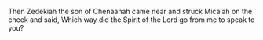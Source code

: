 Then Zedekiah the son of Chenaanah came near and struck Micaiah on the cheek and said, Which way did the Spirit of the Lord go from me to speak to you?
